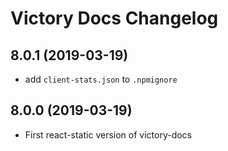 # Victory Docs Changelog

## 8.0.1 (2019-03-19)

- add `client-stats.json` to `.npmignore`

## 8.0.0 (2019-03-19)

- First react-static version of victory-docs
